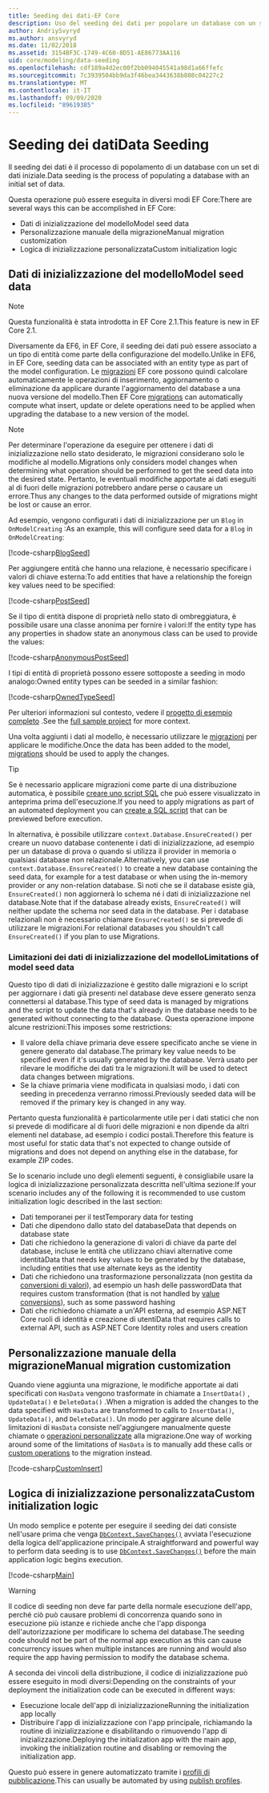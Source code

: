 ```yaml
---
title: Seeding dei dati-EF Core
description: Uso del seeding dei dati per popolare un database con un set di dati iniziale usando Entity Framework Core
author: AndriySvyryd
ms.author: ansvyryd
ms.date: 11/02/2018
ms.assetid: 3154BF3C-1749-4C60-8D51-AE86773AA116
uid: core/modeling/data-seeding
ms.openlocfilehash: cdf189a4d2ec00f2bb094045541a98d1a66ffefc
ms.sourcegitcommit: 7c3939504bb9da3f46bea3443638b808c04227c2
ms.translationtype: MT
ms.contentlocale: it-IT
ms.lasthandoff: 09/09/2020
ms.locfileid: "89619385"
---
```

# <a name="data-seeding"></a><span data-ttu-id="a7a7c-103">Seeding dei dati</span><span class="sxs-lookup"><span data-stu-id="a7a7c-103">Data Seeding</span></span>

<span data-ttu-id="a7a7c-104">Il seeding dei dati è il processo di popolamento di un database con un set di dati iniziale.</span><span class="sxs-lookup"><span data-stu-id="a7a7c-104">Data seeding is the process of populating a database with an initial set of data.</span></span>

<span data-ttu-id="a7a7c-105">Questa operazione può essere eseguita in diversi modi EF Core:</span><span class="sxs-lookup"><span data-stu-id="a7a7c-105">There are several ways this can be accomplished in EF Core:</span></span>

* <span data-ttu-id="a7a7c-106">Dati di inizializzazione del modello</span><span class="sxs-lookup"><span data-stu-id="a7a7c-106">Model seed data</span></span>
* <span data-ttu-id="a7a7c-107">Personalizzazione manuale della migrazione</span><span class="sxs-lookup"><span data-stu-id="a7a7c-107">Manual migration customization</span></span>
* <span data-ttu-id="a7a7c-108">Logica di inizializzazione personalizzata</span><span class="sxs-lookup"><span data-stu-id="a7a7c-108">Custom initialization logic</span></span>

## <a name="model-seed-data"></a><span data-ttu-id="a7a7c-109">Dati di inizializzazione del modello</span><span class="sxs-lookup"><span data-stu-id="a7a7c-109">Model seed data</span></span>

> [!NOTE]
> <span data-ttu-id="a7a7c-110">Questa funzionalità è stata introdotta in EF Core 2.1.</span><span class="sxs-lookup"><span data-stu-id="a7a7c-110">This feature is new in EF Core 2.1.</span></span>

<span data-ttu-id="a7a7c-111">Diversamente da EF6, in EF Core, il seeding dei dati può essere associato a un tipo di entità come parte della configurazione del modello.</span><span class="sxs-lookup"><span data-stu-id="a7a7c-111">Unlike in EF6, in EF Core, seeding data can be associated with an entity type as part of the model configuration.</span></span> <span data-ttu-id="a7a7c-112">Le [migrazioni](xref:core/managing-schemas/migrations/index) EF core possono quindi calcolare automaticamente le operazioni di inserimento, aggiornamento o eliminazione da applicare durante l'aggiornamento del database a una nuova versione del modello.</span><span class="sxs-lookup"><span data-stu-id="a7a7c-112">Then EF Core [migrations](xref:core/managing-schemas/migrations/index) can automatically compute what insert, update or delete operations need to be applied when upgrading the database to a new version of the model.</span></span>

> [!NOTE]
> <span data-ttu-id="a7a7c-113">Per determinare l'operazione da eseguire per ottenere i dati di inizializzazione nello stato desiderato, le migrazioni considerano solo le modifiche al modello.</span><span class="sxs-lookup"><span data-stu-id="a7a7c-113">Migrations only considers model changes when determining what operation should be performed to get the seed data into the desired state.</span></span> <span data-ttu-id="a7a7c-114">Pertanto, le eventuali modifiche apportate ai dati eseguiti al di fuori delle migrazioni potrebbero andare perse o causare un errore.</span><span class="sxs-lookup"><span data-stu-id="a7a7c-114">Thus any changes to the data performed outside of migrations might be lost or cause an error.</span></span>

<span data-ttu-id="a7a7c-115">Ad esempio, vengono configurati i dati di inizializzazione per un `Blog` in `OnModelCreating` :</span><span class="sxs-lookup"><span data-stu-id="a7a7c-115">As an example, this will configure seed data for a `Blog` in `OnModelCreating`:</span></span>

[!code-csharp[BlogSeed](../../../samples/core/Modeling/DataSeeding/DataSeedingContext.cs?name=BlogSeed)]

<span data-ttu-id="a7a7c-116">Per aggiungere entità che hanno una relazione, è necessario specificare i valori di chiave esterna:</span><span class="sxs-lookup"><span data-stu-id="a7a7c-116">To add entities that have a relationship the foreign key values need to be specified:</span></span>

[!code-csharp[PostSeed](../../../samples/core/Modeling/DataSeeding/DataSeedingContext.cs?name=PostSeed)]

<span data-ttu-id="a7a7c-117">Se il tipo di entità dispone di proprietà nello stato di ombreggiatura, è possibile usare una classe anonima per fornire i valori:</span><span class="sxs-lookup"><span data-stu-id="a7a7c-117">If the entity type has any properties in shadow state an anonymous class can be used to provide the values:</span></span>

[!code-csharp[AnonymousPostSeed](../../../samples/core/Modeling/DataSeeding/DataSeedingContext.cs?name=AnonymousPostSeed)]

<span data-ttu-id="a7a7c-118">I tipi di entità di proprietà possono essere sottoposte a seeding in modo analogo:</span><span class="sxs-lookup"><span data-stu-id="a7a7c-118">Owned entity types can be seeded in a similar fashion:</span></span>

[!code-csharp[OwnedTypeSeed](../../../samples/core/Modeling/DataSeeding/DataSeedingContext.cs?name=OwnedTypeSeed)]

<span data-ttu-id="a7a7c-119">Per ulteriori informazioni sul contesto, vedere il [progetto di esempio completo](https://github.com/dotnet/EntityFramework.Docs/tree/master/samples/core/Modeling/DataSeeding) .</span><span class="sxs-lookup"><span data-stu-id="a7a7c-119">See the [full sample project](https://github.com/dotnet/EntityFramework.Docs/tree/master/samples/core/Modeling/DataSeeding) for more context.</span></span>

<span data-ttu-id="a7a7c-120">Una volta aggiunti i dati al modello, è necessario utilizzare le [migrazioni](xref:core/managing-schemas/migrations/index) per applicare le modifiche.</span><span class="sxs-lookup"><span data-stu-id="a7a7c-120">Once the data has been added to the model, [migrations](xref:core/managing-schemas/migrations/index) should be used to apply the changes.</span></span>

> [!TIP]
> <span data-ttu-id="a7a7c-121">Se è necessario applicare migrazioni come parte di una distribuzione automatica, è possibile [creare uno script SQL](xref:core/managing-schemas/migrations/index#generate-sql-scripts) che può essere visualizzato in anteprima prima dell'esecuzione.</span><span class="sxs-lookup"><span data-stu-id="a7a7c-121">If you need to apply migrations as part of an automated deployment you can [create a SQL script](xref:core/managing-schemas/migrations/index#generate-sql-scripts) that can be previewed before execution.</span></span>

<span data-ttu-id="a7a7c-122">In alternativa, è possibile utilizzare `context.Database.EnsureCreated()` per creare un nuovo database contenente i dati di inizializzazione, ad esempio per un database di prova o quando si utilizza il provider in memoria o qualsiasi database non relazionale.</span><span class="sxs-lookup"><span data-stu-id="a7a7c-122">Alternatively, you can use `context.Database.EnsureCreated()` to create a new database containing the seed data, for example for a test database or when using the in-memory provider or any non-relation database.</span></span> <span data-ttu-id="a7a7c-123">Si noti che se il database esiste già, `EnsureCreated()` non aggiornerà lo schema né i dati di inizializzazione nel database.</span><span class="sxs-lookup"><span data-stu-id="a7a7c-123">Note that if the database already exists, `EnsureCreated()` will neither update the schema nor seed data in the database.</span></span> <span data-ttu-id="a7a7c-124">Per i database relazionali non è necessario chiamare `EnsureCreated()` se si prevede di utilizzare le migrazioni.</span><span class="sxs-lookup"><span data-stu-id="a7a7c-124">For relational databases you shouldn't call `EnsureCreated()` if you plan to use Migrations.</span></span>

### <a name="limitations-of-model-seed-data"></a><span data-ttu-id="a7a7c-125">Limitazioni dei dati di inizializzazione del modello</span><span class="sxs-lookup"><span data-stu-id="a7a7c-125">Limitations of model seed data</span></span>

<span data-ttu-id="a7a7c-126">Questo tipo di dati di inizializzazione è gestito dalle migrazioni e lo script per aggiornare i dati già presenti nel database deve essere generato senza connettersi al database.</span><span class="sxs-lookup"><span data-stu-id="a7a7c-126">This type of seed data is managed by migrations and the script to update the data that's already in the database needs to be generated without connecting to the database.</span></span> <span data-ttu-id="a7a7c-127">Questa operazione impone alcune restrizioni:</span><span class="sxs-lookup"><span data-stu-id="a7a7c-127">This imposes some restrictions:</span></span>

* <span data-ttu-id="a7a7c-128">Il valore della chiave primaria deve essere specificato anche se viene in genere generato dal database.</span><span class="sxs-lookup"><span data-stu-id="a7a7c-128">The primary key value needs to be specified even if it's usually generated by the database.</span></span> <span data-ttu-id="a7a7c-129">Verrà usato per rilevare le modifiche dei dati tra le migrazioni.</span><span class="sxs-lookup"><span data-stu-id="a7a7c-129">It will be used to detect data changes between migrations.</span></span>
* <span data-ttu-id="a7a7c-130">Se la chiave primaria viene modificata in qualsiasi modo, i dati con seeding in precedenza verranno rimossi.</span><span class="sxs-lookup"><span data-stu-id="a7a7c-130">Previously seeded data will be removed if the primary key is changed in any way.</span></span>

<span data-ttu-id="a7a7c-131">Pertanto questa funzionalità è particolarmente utile per i dati statici che non si prevede di modificare al di fuori delle migrazioni e non dipende da altri elementi nel database, ad esempio i codici postali.</span><span class="sxs-lookup"><span data-stu-id="a7a7c-131">Therefore this feature is most useful for static data that's not expected to change outside of migrations and does not depend on anything else in the database, for example ZIP codes.</span></span>

<span data-ttu-id="a7a7c-132">Se lo scenario include uno degli elementi seguenti, è consigliabile usare la logica di inizializzazione personalizzata descritta nell'ultima sezione:</span><span class="sxs-lookup"><span data-stu-id="a7a7c-132">If your scenario includes any of the following it is recommended to use custom initialization logic described in the last section:</span></span>

* <span data-ttu-id="a7a7c-133">Dati temporanei per il test</span><span class="sxs-lookup"><span data-stu-id="a7a7c-133">Temporary data for testing</span></span>
* <span data-ttu-id="a7a7c-134">Dati che dipendono dallo stato del database</span><span class="sxs-lookup"><span data-stu-id="a7a7c-134">Data that depends on database state</span></span>
* <span data-ttu-id="a7a7c-135">Dati che richiedono la generazione di valori di chiave da parte del database, incluse le entità che utilizzano chiavi alternative come identità</span><span class="sxs-lookup"><span data-stu-id="a7a7c-135">Data that needs key values to be generated by the database, including entities that use alternate keys as the identity</span></span>
* <span data-ttu-id="a7a7c-136">Dati che richiedono una trasformazione personalizzata (non gestita da [conversioni di valori](xref:core/modeling/value-conversions)), ad esempio un hash delle password</span><span class="sxs-lookup"><span data-stu-id="a7a7c-136">Data that requires custom transformation (that is not handled by [value conversions](xref:core/modeling/value-conversions)), such as some password hashing</span></span>
* <span data-ttu-id="a7a7c-137">Dati che richiedono chiamate a un'API esterna, ad esempio ASP.NET Core ruoli di identità e creazione di utenti</span><span class="sxs-lookup"><span data-stu-id="a7a7c-137">Data that requires calls to external API, such as ASP.NET Core Identity roles and users creation</span></span>

## <a name="manual-migration-customization"></a><span data-ttu-id="a7a7c-138">Personalizzazione manuale della migrazione</span><span class="sxs-lookup"><span data-stu-id="a7a7c-138">Manual migration customization</span></span>

<span data-ttu-id="a7a7c-139">Quando viene aggiunta una migrazione, le modifiche apportate ai dati specificati con `HasData` vengono trasformate in chiamate a `InsertData()` , `UpdateData()` e `DeleteData()` .</span><span class="sxs-lookup"><span data-stu-id="a7a7c-139">When a migration is added the changes to the data specified with `HasData` are transformed to calls to `InsertData()`, `UpdateData()`, and `DeleteData()`.</span></span> <span data-ttu-id="a7a7c-140">Un modo per aggirare alcune delle limitazioni di `HasData` consiste nell'aggiungere manualmente queste chiamate o [operazioni personalizzate](xref:core/managing-schemas/migrations/operations) alla migrazione.</span><span class="sxs-lookup"><span data-stu-id="a7a7c-140">One way of working around some of the limitations of `HasData` is to manually add these calls or [custom operations](xref:core/managing-schemas/migrations/operations) to the migration instead.</span></span>

[!code-csharp[CustomInsert](../../../samples/core/Modeling/DataSeeding/Migrations/20181102235626_Initial.cs?name=CustomInsert)]

## <a name="custom-initialization-logic"></a><span data-ttu-id="a7a7c-141">Logica di inizializzazione personalizzata</span><span class="sxs-lookup"><span data-stu-id="a7a7c-141">Custom initialization logic</span></span>

<span data-ttu-id="a7a7c-142">Un modo semplice e potente per eseguire il seeding dei dati consiste nell'usare prima che venga [`DbContext.SaveChanges()`](xref:core/saving/index) avviata l'esecuzione della logica dell'applicazione principale.</span><span class="sxs-lookup"><span data-stu-id="a7a7c-142">A straightforward and powerful way to perform data seeding is to use [`DbContext.SaveChanges()`](xref:core/saving/index) before the main application logic begins execution.</span></span>

[!code-csharp[Main](../../../samples/core/Modeling/DataSeeding/Program.cs?name=CustomSeeding)]

> [!WARNING]
> <span data-ttu-id="a7a7c-143">Il codice di seeding non deve far parte della normale esecuzione dell'app, perché ciò può causare problemi di concorrenza quando sono in esecuzione più istanze e richiede anche che l'app disponga dell'autorizzazione per modificare lo schema del database.</span><span class="sxs-lookup"><span data-stu-id="a7a7c-143">The seeding code should not be part of the normal app execution as this can cause concurrency issues when multiple instances are running and would also require the app having permission to modify the database schema.</span></span>

<span data-ttu-id="a7a7c-144">A seconda dei vincoli della distribuzione, il codice di inizializzazione può essere eseguito in modi diversi:</span><span class="sxs-lookup"><span data-stu-id="a7a7c-144">Depending on the constraints of your deployment the initialization code can be executed in different ways:</span></span>

* <span data-ttu-id="a7a7c-145">Esecuzione locale dell'app di inizializzazione</span><span class="sxs-lookup"><span data-stu-id="a7a7c-145">Running the initialization app locally</span></span>
* <span data-ttu-id="a7a7c-146">Distribuire l'app di inizializzazione con l'app principale, richiamando la routine di inizializzazione e disabilitando o rimuovendo l'app di inizializzazione.</span><span class="sxs-lookup"><span data-stu-id="a7a7c-146">Deploying the initialization app with the main app, invoking the initialization routine and disabling or removing the initialization app.</span></span>

<span data-ttu-id="a7a7c-147">Questo può essere in genere automatizzato tramite i [profili di pubblicazione](/aspnet/core/host-and-deploy/visual-studio-publish-profiles).</span><span class="sxs-lookup"><span data-stu-id="a7a7c-147">This can usually be automated by using [publish profiles](/aspnet/core/host-and-deploy/visual-studio-publish-profiles).</span></span>
